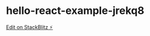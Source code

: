 # hello-react-example-jrekq8

[Edit on StackBlitz ⚡️](https://stackblitz.com/edit/hello-react-example-epunpx)